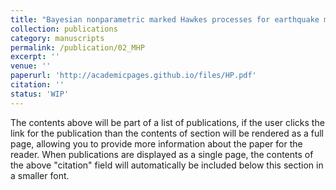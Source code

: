 ```yaml
---
title: "Bayesian nonparametric marked Hawkes processes for earthquake modeling"
collection: publications
category: manuscripts
permalink: /publication/02_MHP
excerpt: ''
venue: ''
paperurl: 'http://academicpages.github.io/files/HP.pdf'
citation: ''
status: 'WIP'
---
```


The contents above will be part of a list of publications, if the user clicks the link for the publication than the contents of section will be rendered as a full page, allowing you to provide more information about the paper for the reader. When publications are displayed as a single page, the contents of the above "citation" field will automatically be included below this section in a smaller font.
